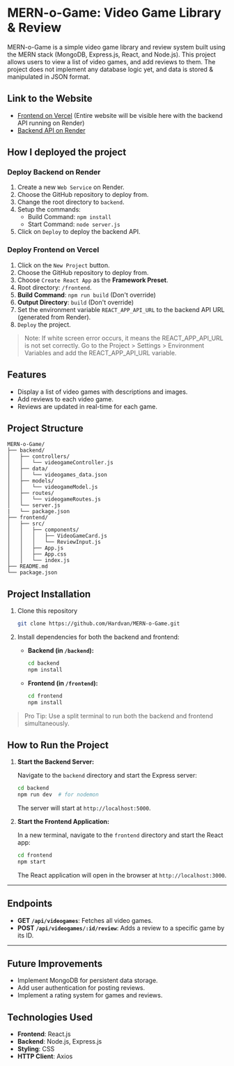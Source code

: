 # MERN-o-Game: Video Game Library & Review

MERN-o-Game is a simple video game library and review system built using the MERN stack (MongoDB, Express.js, React, and Node.js). This project allows users to view a list of video games, and add reviews to them. The project does not implement any database logic yet, and data is stored & manipulated in JSON format.

## Link to the Website

- [Frontend on Vercel](https://mern-o-game-frontend2.vercel.app/) (Entire website will be visible here with the backend API running on Render)
- [Backend API on Render](https://mern-o-game-backend.onrender.com/)

## How I deployed the project

### Deploy Backend on Render

1. Create a new `Web Service` on Render.
2. Choose the GitHub repository to deploy from.
3. Change the root directory to `backend`.
4. Setup the commands:
   - Build Command: `npm install`
   - Start Command: `node server.js`
5. Click on `Deploy` to deploy the backend API.

### Deploy Frontend on Vercel

1. Click on the `New Project` button.
2. Choose the GitHub repository to deploy from.
3. Choose `Create React App` as the **Framework Preset**.
4. Root directory: `/frontend`.
5. **Build Command**: `npm run build` (Don't override)
6. **Output Directory**: `build` (Don't override)
7. Set the environment variable `REACT_APP_API_URL` to the backend API URL (generated from Render).
8. `Deploy` the project.

> Note: If white screen error occurs, it means the REACT_APP_API_URL is not set correctly.
> Go to the Project > Settings > Environment Variables and add the REACT_APP_API_URL variable.

## Features

- Display a list of video games with descriptions and images.
- Add reviews to each video game.
- Reviews are updated in real-time for each game.

## Project Structure

```plaintext
MERN-o-Game/
├── backend/
│   ├── controllers/
│   │   └── videogameController.js
│   ├── data/
│   │   └── videogames_data.json
│   ├── models/
│   │   └── videogameModel.js
│   ├── routes/
│   │   └── videogameRoutes.js
│   └── server.js
|   └── package.json
├── frontend/
│   ├── src/
│   │   ├── components/
│   │   │   ├── VideoGameCard.js
│   │   │   └── ReviewInput.js
│   │   ├── App.js
│   │   ├── App.css
│   │   └── index.js
├── README.md
└── package.json
```

## Project Installation

1. Clone this repository

   ```bash
   git clone https://github.com/Hardvan/MERN-o-Game.git
   ```

2. Install dependencies for both the backend and frontend:

   - **Backend (in `/backend`):**

     ```bash
     cd backend
     npm install
     ```

   - **Frontend (in `/frontend`):**

     ```bash
     cd frontend
     npm install
     ```

> Pro Tip: Use a split terminal to run both the backend and frontend simultaneously.

## How to Run the Project

1. **Start the Backend Server:**

   Navigate to the `backend` directory and start the Express server:

   ```bash
   cd backend
   npm run dev  # for nodemon
   ```

   The server will start at `http://localhost:5000`.

2. **Start the Frontend Application:**

   In a new terminal, navigate to the `frontend` directory and start the React app:

   ```bash
   cd frontend
   npm start
   ```

   The React application will open in the browser at `http://localhost:3000`.

---

## Endpoints

- **GET `/api/videogames`**: Fetches all video games.
- **POST `/api/videogames/:id/review`**: Adds a review to a specific game by its ID.

---

## Future Improvements

- Implement MongoDB for persistent data storage.
- Add user authentication for posting reviews.
- Implement a rating system for games and reviews.

## Technologies Used

- **Frontend**: React.js
- **Backend**: Node.js, Express.js
- **Styling**: CSS
- **HTTP Client**: Axios
